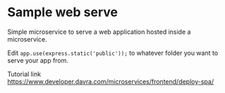 # Sample web serve 

Simple microservice to serve a web application hosted inside a microservice. 

Edit `app.use(express.static('public'));` to whatever folder you want to serve your app from.

Tutorial link https://www.developer.davra.com/microservices/frontend/deploy-spa/
